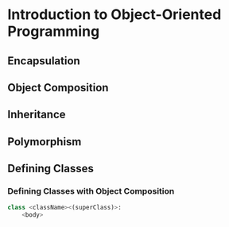 # Introduction to Object-Oriented Programming


## Encapsulation


## Object Composition


## Inheritance


## Polymorphism


## Defining Classes

### Defining Classes with Object Composition

```python
class <className><(superClass)>:
    <body>
```

###
